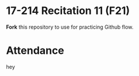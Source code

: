 # 17-214 Recitation 11 (F21)

**Fork** this repository to use for practicing Github flow.

# Attendance
hey

